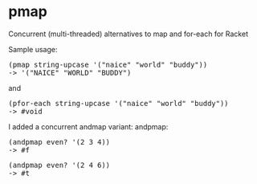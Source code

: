 # pmap
Concurrent (multi-threaded) alternatives to map and for-each for Racket

Sample usage:
<pre>
(pmap string-upcase '("naice" "world" "buddy"))
-> '("NAICE" "WORLD" "BUDDY")
</pre>
and
<pre>
(pfor-each string-upcase '("naice" "world" "buddy"))
-> #void
</pre>

I added a concurrent andmap variant: andpmap:
<pre>
(andpmap even? '(2 3 4))
-> #f
</pre>
<pre>
(andpmap even? '(2 4 6))
-> #t
</pre>
